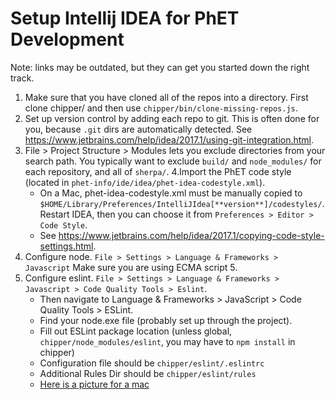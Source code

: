 
# Setup Intellij IDEA for PhET Development

Note: links may be outdated, but they can get you started down the right track.

1. Make sure that you have cloned all of the repos into a directory. First clone chipper/ and then use 
`chipper/bin/clone-missing-repos.js`.
2. Set up version control by adding each repo to git. This is often done for you, because `.git` dirs are automatically
detected. See https://www.jetbrains.com/help/idea/2017.1/using-git-integration.html.
3. File > Project Structure > Modules lets you exclude directories from your search path. You typically want to exclude 
`build/` and `node_modules/` for each repository, and all of `sherpa/`.
4.Import the PhET code style (located in `phet-info/ide/idea/phet-idea-codestyle.xml`). 
    * On a Mac, phet-idea-codestyle.xml must be manually copied to `$HOME/Library/Preferences/IntelliJIdea[**version**]/codestyles/`. 
    Restart IDEA, then you can choose it from `Preferences > Editor > Code Style`.
    * See https://www.jetbrains.com/help/idea/2017.1/copying-code-style-settings.html.
5. Configure node. `File > Settings > Language & Frameworks > Javascript` Make sure you are using ECMA script 5. 
6. Configure eslint. `File > Settings > Language & Frameworks > Javascript > Code Quality Tools > Eslint`.
    * Then navigate to Language & Frameworks > JavaScript > Code Quality Tools > ESLint. 
    * Find your node.exe file (probably set up through the project).
    * Fill out ESLint package location (unless global, `chipper/node_modules/eslint`, you may have to `npm install` in chipper)
    * Configuration file should be `chipper/eslint/.eslintrc ` 
    * Additional Rules Dir should be `chipper/eslint/rules`
    * [Here is a picture for a mac](https://cloud.githubusercontent.com/assets/6856943/26806694/876bdad6-4a0f-11e7-9096-e734bf70be6e.png)
   
   